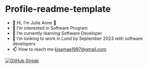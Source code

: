 # Profile-readme-template

- :star2: Hi, I’m Julie Anne :purple_heart:
- 👀 I’m interested in Software Program
- 🌱 I’m currently learning Software Developer
- 💞️ I’m looking to work in Lund by September 2023 with software developers
- 📫 How to reach me kisamae1997@gmail.com

[![GitHub Streak](https://github-readme-streak-stats.herokuapp.com?user=Julieanna97&theme=midnight-purple)](https://git.io/streak-stats)
